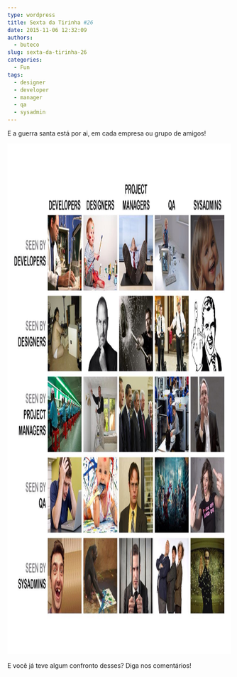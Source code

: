 ```yaml
---
type: wordpress
title: Sexta da Tirinha #26
date: 2015-11-06 12:32:09
authors:
  - buteco
slug: sexta-da-tirinha-26
categories:
  - Fun
tags:
  - designer
  - developer
  - manager
  - qa
  - sysadmin
---
```


E a guerra santa está por ai, em cada empresa ou grupo de amigos!

<a href="/images/wp-content/uploads/2015/11/download.jpg"><img src="/images/wp-content/uploads/2015/11/download.jpg" alt="download" width="1440" height="1152" class="alignnone size-full wp-image-4036" /></a>

E você já teve algum confronto desses? Diga nos comentários!

